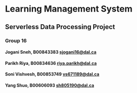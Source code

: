 # Learning Management System

## Serverless Data Processing Project

### Group 16

#### Jogani Sneh, B00843383 <sjogani16@dal.ca>

#### Parikh Riya, B00834636 <riya.parikh@dal.ca>

#### Soni Vishvesh, B00853749 <vs671189@dal.ca>

#### Yang Shuo, B00606093 <sh805190@dal.ca>
